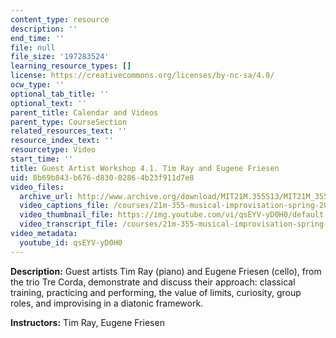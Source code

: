 ```yaml
---
content_type: resource
description: ''
end_time: ''
file: null
file_size: '197283524'
learning_resource_types: []
license: https://creativecommons.org/licenses/by-nc-sa/4.0/
ocw_type: ''
optional_tab_title: ''
optional_text: ''
parent_title: Calendar and Videos
parent_type: CourseSection
related_resources_text: ''
resource_index_text: ''
resourcetype: Video
start_time: ''
title: Guest Artist Workshop 4.1. Tim Ray and Eugene Friesen
uid: 8b69b843-b676-d830-0286-4b23f911d7e8
video_files:
  archive_url: http://www.archive.org/download/MIT21M.355S13/MIT21M_355S13_guest_artist_workshop_4-1_300k.mp4
  video_captions_file: /courses/21m-355-musical-improvisation-spring-2013/06aed67f90385273bc9b718154b33b93_qsEYV-yD0H0.vtt
  video_thumbnail_file: https://img.youtube.com/vi/qsEYV-yD0H0/default.jpg
  video_transcript_file: /courses/21m-355-musical-improvisation-spring-2013/dac69d0a21cf10b68931a16150f1dc0a_qsEYV-yD0H0.pdf
video_metadata:
  youtube_id: qsEYV-yD0H0
---
```


**Description:** Guest artists Tim Ray (piano) and Eugene Friesen (cello), from the trio Tre Corda, demonstrate and discuss their approach: classical training, practicing and performing, the value of limits, curiosity, group roles, and improvising in a diatonic framework.

**Instructors:** Tim Ray, Eugene Friesen

